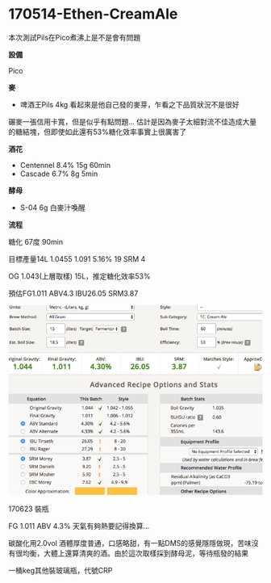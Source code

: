 # 170514-Ethen-CreamAle

本次測試Pils在Pico煮沸上是不是會有問題

**設備**

Pico 

**麥**

* 啤酒王Pils 4kg 看起來是他自己發的麥芽，乍看之下品質狀況不是很好

碾麥一張信用卡寬，但是似乎有點問題... 估計是因為麥子太細對流不佳造成大量的糖結塊，但即使如此還有53%糖化效率事實上很厲害了

**酒花**

* Centennel 8.4% 15g 60min
* Cascade 6.7% 8g 5min 

**酵母**

* S-04 6g 白麥汁喚醒

**流程**

糖化 67度 90min

目標產量14L 1.0455 1.091 5.16% 19 SRM 4

OG 1.043(上層取樣) 15L，推定糖化效率53%

預估FG1.011 ABV4.3 IBU26.05 SRM3.87

![](../img/test46.png)

170623 裝瓶

FG 1.011 ABV 4.3% 天氣有夠熱要記得換算...

碳酸化用2.0vol 酒體厚度普通，口感略甜，有一點DMS的感覺隱隱做現，苦味沒有很均衡，大體上還算清爽的酒。由於這次取樣採到酵母泥，等待瓶發的結果

一桶keg其他裝玻璃瓶，代號CRP